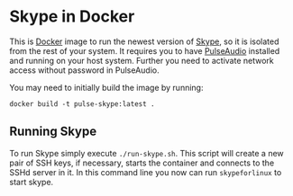 Skype in Docker
===============

This is [Docker](https://docker.com) image to run the newest version of [Skype](https://www.skype.com), so it is isolated from the rest of your system.
It requires you to have [PulseAudio](https://www.freedesktop.org/wiki/Software/PulseAudio/) installed and running on your host system. Further you need to activate network access without password in PulseAudio.

You may need to initially build the image by running:

```
docker build -t pulse-skype:latest .
```

Running Skype
-------------

To run Skype simply execute `./run-skype.sh`. This script will create a new pair of SSH keys, if necessary, starts the container and connects to the SSHd server in it.
In this command line you now can run `skypeforlinux` to start skype.
